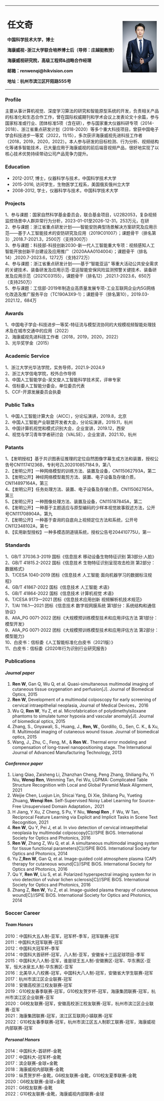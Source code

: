 <table border="0">
  <tr>
    <td width="75%">
      <h1>任文奇</h1>
      <p><b>中国科学技术大学，博士</b></p>
      <p><b>海康威视-浙江大学联合培养博士后（导师：庄越挺教授）</b></p>
      <p><b>海康威视研究院，高级工程师&战略合作经理</b></p>
      <p><b>邮箱：renwenqi@hikvision.com</b></p>
      <p><b>地址：杭州市滨江区阡陌路555号</b></p>
    </td>
    <td width="25%">
      <img src="/任文奇-形象照 - small.JPG" width="100%">
    </td>
  </tr>
</table>

### **Profile**    
主要从事计算机视觉、深度学习算法的研究和智能原型系统的开发，负责相关产品的标准化和生态合作工作，曾在国际权威期刊和学术会议上发表论文十余篇，参与国家标准或行业、团体标准5项（含在研），参与国家重大仪器科研专项（2014-2018）、浙江省重点研发计划（2018-2020）等多个重大科技项目，曾获中国电子学会科技进步一等奖（2022，11/15），多次获评海康威视先进科技工作者（2018，2019，2020，2022）。本人参与研发的目标检测、行为分析、视频结构化等诸多智能技术，已大量应用于海康威视的前后端音视频产品，很好地实现了以核心技术优势持续带动公司产品竞争力提升。     
  
### **Education**    
  + 2012-2017, 博士，仪器科学与技术，中国科学技术大学  
  + 2015-2016, 访问学生，生物医学工程系，美国俄亥俄州立大学  
  + 2008-2012, 学士，仪器科学与技术，中国科学技术大学   

### **Projects**  
1、参与课题：国家自然科学基金委员会，联合基金项目，U22B2053，复杂视频监控场景中人群异常行为分析，2023-01-01至2026-12-31，253万元，在研    
2、参与课题：浙江省重点研发计划——智能安防典型场景解决方案研究及应用示范——基于人工智能技术的安防研究及应用（2019C01007）；课题骨干（排名第3）,2018.7-2021.3，2500万（支持300万）      
3、参与课题：科技部-科技创新2030-新一代人工智能重大专项：视频感知人工智能开放创新平台建设及应用推广（2020AAA0104004）；课题骨干（排名14）,2020.7-2023.6，1272万（支持272万）     
4、参与课题：浙江省重点研发计划——基于“智能亚运” 等重大活动公共安全需求的关键技术、装备研发及应用示范-亚运智能安保风险监测预警关键技术、装备研发及应用示范（2021C03155），课题骨干（排名12）,2021.1-2023.6，650万（支持250万）    
5、参与课题：工信部-2019年制造业高质量发展专项-工业互联网企业内5G网络化改造及推广服务平台（TC190A3X9-1）；课题骨干（排名第10），2019.03-2021.12，684万    

### **Awards**
1、中国电子学会-科技进步一等奖-特征流与模型流协同的大规模视频智能处理技术及在城市交通中的应用（2022）    
2、海康威视先进科技工作者（2018，2019，2020，2022）  
3、光华奖学金（2015）  

### **Academic Service**
1、浙江大学光华法学院，实务导师，2021.9-2024.9   
2、浙江大学信电学院，校外合作导师    
3、中国人工智能学会-吴文俊人工智能科学技术奖，评审专家   
4、信标委人工智能分委会，单位委员代表    
5、CCF-开源发展委员会执委    

### **Public Talks**
1、中国人工智能计算大会（AICC），分论坛演讲，2019.8，北京   
2、中国人工智能产业联盟开发者大会，分论坛演讲，2019.11，杭州   
3、中国计算机视觉和模式识别大会，企业宣讲，2019.12，西安   
4、视觉与学习青年学者研讨会（VALSE），企业宣讲，2021.10，杭州   

### **Patants**
1、【发明授权】基于共识图表征推理的定位自然图像字幕生成方法和装置，授权公告号CN111741236B，专利号ZL202010857184.9，第八  
2、【发明公开】一种网络模型的训练方法、装置及设备，CN115062793A，第二    
3、【发明公开】神经网络模型裁剪方法、装置、电子设备及存储介质，CN114897164A，第三    
4、【发明公开】任务处理方法、装置、电子设备及存储介质，CN115062765A，第三    
5、【发明公开】一种图像处理方法、装置及设备，CN115187845A，第二    
6、【发明公开】一种基于主题适应与原型编码的少样本视觉故事叙述方法，公开号CN111708904A，第九   
7、【发明公开】一种基于查询的自底向上视频定位方法和系统，公开号CN112348102A，第七   
8、【实用新型授权】一种多模态阴道镜系统，授权公告号204410775U，第一   

### **Standards**
1、GB/T 37036.3-2019 国标《信息技术 移动设备生物特征识别 第3部分:人脸》   
2、GB/T 41815.2-2022 国标《信息技术 生物特征识别呈现攻击检测 第2部分：数据格式》    
3、T/CESA 1040-2019 团标《信息技术 人工智能 面向机器学习的数据标注规程》   
4、GB/T 41867-2022 国标《信息技术 人工智能 术语》   
5、GB/T 41864-2022 国标《信息技术 计算机视觉 术语》   
6、T/CESA 9173—2021 团标《信息技术应用创新 视频解析机技术规范》   
7、T/AI 116.1—2021 团标《信息技术 数字视网膜系统  第1部分：系统结构和通信协议》   
8、AIIA_PG 0071-2022 团标《大规模预训练模型技术和应用评估方法 第1部分：模型开发》    
9、AIIA_PG 0071-2022 团标《大规模预训练模型技术和应用评估方法 第2部分：模型能力》    
10、白皮书：信标委《人工智能标准化白皮书（2021版）》     
11、白皮书：信标委《2020年行为识别行业研究报告》    
### **Publications**  
#### *Journal paper*  
1. **Ren W**, Gan Q, Wu Q, et al. Quasi-simultaneous multimodal imaging of cutaneous tissue oxygenation and perfusion[J]. Journal of Biomedical Optics, 2015  
2. **Ren W**, Development of a multimodal colposcopy for early screening of cervical intraepithelial neoplasia, Journal of Medical Devices，2016  
3. Wu Q, **Ren W**, Yu Z, et al. Microfabrication of polydimethylsiloxane phantoms to simulate tumor hypoxia and vascular anomaly[J]. Journal of biomedical optics, 2015  
4. Zhang, S., Gnyawali, S., Huang, J., **Ren, W.**, Gordillo, G., Sen, C. K., & Xu, R. Multimodal imaging of cutaneous wound tissue. Journal of biomedical optics, 2015  
5. Wang, J., Zhu, C., Feng, M., & **Ren W.**. Thermal error modeling and compensation of long-travel nanopositioning stage. The International Journal of Advanced Manufacturing Technology, 2013  
#### *Conference paper*  
1.  Liang Qiao, Zaisheng Li, Zhanzhan Cheng, Peng Zhang, Shiliang Pu, Yi Niu, **Wenqi Ren**, Wenming Tan, Fei Wu, LGPMA: Complicated Table Structure Recognition with Local and Global Pyramid Mask Alignment, 2021   
2.  Weijie Chen, Luojun Lin, Shicai Yang, Di Xie, Shiliang Pu, Yueting Zhuang, **Wenqi Ren**. Self-Supervised Noisy Label Learning for Source-Free Unsupervised Domain Adaptation，2021   
3.  H Jiang, Y Xu, Z Cheng, S Pu, Y Niu, **Wenqi Ren** , F Wu, W Tan, Reciprocal Feature Learning via Explicit and Implicit Tasks in Scene Text Recognition, 2021
4. **Ren W**, Qu Y, Pei J, et al. In vivo detection of cervical intraepithelial neoplasia by multimodal colposcopy[C]//SPIE BiOS. International Society for Optics and Photonics, 2016  
5. **Ren W**, Zhang Z, Wu Q, et al. A simultaneous multimodal imaging system for tissue functional parameters[C]//SPIE BiOS. International Society for Optics and Photonics, 2014  
6. Yu Z,**Ren W**, Gan Q, et al. Image-guided cold atmosphere plasma (CAP) therapy for cutaneous wound[C]//SPIE BiOS. International Society for Optics and Photonics, 2016  
7. Qu Y, **Ren W**, Liu S, et al. Polarized hyperspectral imaging system for in vivo detection of vulvar lichen sclerosis[C]//SPIE BiOS. International Society for Optics and Photonics, 2016  
8. Zhang Z, **Ren W**, Yu Z, et al. Image-guided plasma therapy of cutaneous wound[C]//SPIE BiOS. International Society for Optics and Photonics, 2014  

### **Soccer Career**
#### *Team Honors*
2010：中国科大五人制-亚军，冠军杯-季军，冠军联赛-冠军        
2011：中国科大冠军联赛-冠军    
2012：中国科大冠军杯-季军    
2014：中国科大首研杯-冠军，八人制-亚军，安徽省十三运足球项目-季军   
2015：中国科大八人制-亚军，谁是球王五人制-安徽赛区-冠军、华东赛区-亚军，恒大冰泉五人制-华东赛区-亚军       
2016：北美华人八校赛-冠军，中国科大八人制-冠军，安徽省大学生联赛-冠军   
2017：杭州市滨江区企业联赛-冠军          
2018：安徽高校浙江校友联赛-冠军    
2019：G10校友春季联赛-冠军，G10校友贺岁杯-冠军，海康集团联赛-冠军，杭州市滨江区企业联赛-亚军     
2020：G6校友联赛-冠军，安徽高校浙江校友联赛-冠军，杭州市滨江区企业联赛-亚军     
2021：海康集团联赛-冠军，滨江区互联网小镇联赛-冠军       
2022：G10校友春季联赛-冠军，杭州市滨江区五人制职工联赛-冠军，海康威视内部联赛-冠军    

#### *Personal Honors*   
2014：中国科大-首研杯-金靴  
2017：中国科大-冠军杯-金靴     
2017：滨企联赛-金球+金靴    
2018：海康威视内部联赛-金靴  
2019：纵贯贺岁杯-金靴，G6校友联赛-金靴，G10校友夏季联赛-金靴    
2020：G6校友联赛-金球+金靴    
2021：G6校友联赛-金靴    
2022：G10校友联赛-金靴，海康威视内部联赛-金球        

